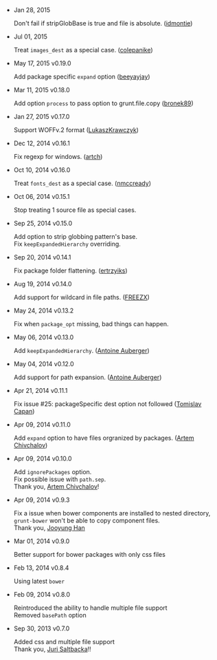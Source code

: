 - Jan 28, 2015

  Don't fail if stripGlobBase is true and file is absolute. ([idmontie](https://github.com/idmontie))

- Jul 01, 2015

  Treat `images_dest` as a special case. ([colepanike](https://github.com/colepanike))

- May 17, 2015 v0.19.0

  Add package specific `expand` option ([beeyayjay](https://github.com/beeyayjay))

- Mar 11, 2015 v0.18.0

  Add option `process` to pass option to grunt.file.copy ([bronek89](https://github.com/bronek89))

- Jan 27, 2015 v0.17.0

  Support WOFFv.2 format ([LukaszKrawczyk](https://github.com/LukaszKrawczyk))

- Dec 12, 2014 v0.16.1

  Fix regexp for windows. ([artch](https://github.com/artch))

- Oct 10, 2014 v0.16.0

  Treat `fonts_dest` as a special case. ([nmccready](https://github.com/nmccready))

- Oct 06, 2014 v0.15.1

  Stop treating 1 source file as special cases.

- Sep 25, 2014 v0.15.0

  Add option to strip globbing pattern's base.  
  Fix `keepExpandedHierarchy` overriding.

- Sep 20, 2014 v0.14.1

  Fix package folder flattening. ([ertrzyiks](https://github.com/ertrzyiks))

- Aug 19, 2014 v0.14.0

  Add support for wildcard in file paths. ([FREEZX](https://github.com/FREEZX))

- May 24, 2014 v0.13.2

  Fix when `package_opt` missing, bad things can happen.

- May 06, 2014 v0.13.0

  Add `keepExpandedHierarchy`. ([Antoine Auberger](https://github.com/Antwan86))

- May 04, 2014 v0.12.0

  Add support for path expansion. ([Antoine Auberger](https://github.com/Antwan86))

- Apr 21, 2014 v0.11.1

  Fix issue #25: packageSpecific dest option not followed ([Tomislav Capan](https://github.com/zappan))

- Apr 09, 2014 v0.11.0

  Add `expand` option to have files orgranized by packages. ([Artem Chivchalov](https://github.com/artch))

- Apr 09, 2014 v0.10.0

  Add `ignorePackages` option.  
  Fix possible issue with `path.sep`.  
  Thank you, [Artem Chivchalov](https://github.com/artch)!

- Apr 09, 2014 v0.9.3

  Fix a issue when bower components are installed to nested directory, `grunt-bower` won't be able to copy component files.  
  Thank you, [Jooyung Han](https://github.com/jooyunghan)

- Mar 01, 2014 v0.9.0

  Better support for bower packages with only css files

- Feb 13, 2014 v0.8.4

  Using latest `bower`

- Feb 09, 2014 v0.8.0

  Reintroduced the ability to handle multiple file support  
  Removed `basePath` option

- Sep 30, 2013 v0.7.0

  Added css and multiple file support  
  Thank you, [Juri Saltbacka](https://github.com/3bola)!!

